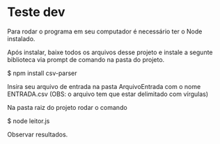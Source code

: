 # Teste dev

Para rodar o programa em seu computador é necessário ter o Node instalado. 

Após instalar, baixe todos os arquivos desse projeto e instale a segunte biblioteca via prompt de comando na pasta do projeto.

$ npm install csv-parser

Insira seu arquivo de entrada na pasta ArquivoEntrada com o nome ENTRADA.csv
(OBS: o arquivo tem que estar delimitado com vírgulas)

Na pasta raiz do projeto rodar o comando

$ node leitor.js

Observar resultados.